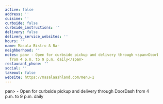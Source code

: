 ```yaml
---
active: false
address: ''
cuisine: ''
curbside: false
curbside_instructions: ''
delivery: false
delivery_service_websites: ''
hours: ''
name: Masala Bistro & Bar
neighborhood: ''
notes: pan> - Open for curbside pickup and delivery through <span>DoorDash</span>
  from 4 p.m. to 9 p.m. daily</span>
restaurant_phone: ''
social: ''
takeout: false
website: https://masalaashland.com/menu-1
---
```


pan> - Open for curbside pickup and delivery through <span>DoorDash</span> from 4 p.m. to 9 p.m. daily</span>